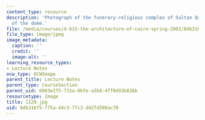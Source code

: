 ```yaml
---
content_type: resource
description: 'Photograph of the funerary-religious complex of Sultan Qaytbay: view
  of the dome.'
file: /media/courses/4-615-the-architecture-of-cairo-spring-2002/8db316f5f75a44c377c3d42fd508ac70_1129.jpg
file_type: image/jpeg
image_metadata:
  caption: ''
  credit: ''
  image-alt: ''
learning_resource_types:
- Lecture Notes
ocw_type: OCWImage
parent_title: Lecture Notes
parent_type: CourseSection
parent_uid: 6903e2f5-731a-0bfe-a3b8-4ff0493b836b
resourcetype: Image
title: 1129.jpg
uid: 8db316f5-f75a-44c3-77c3-d42fd508ac70
---
```

